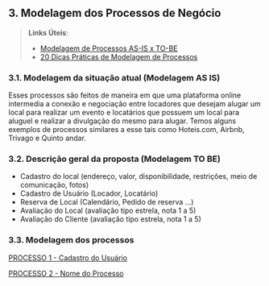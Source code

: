 ## 3. Modelagem dos Processos de Negócio


> **Links Úteis**:
> - [Modelagem de Processos AS-IS x TO-BE](https://dheka.com.br/modelagem-as-is-to-be/)
> - [20 Dicas Práticas de Modelagem de Processos](https://dheka.com.br/20-dicas-praticas-de-modelagem-de-processos/)

### 3.1. Modelagem da situação atual (Modelagem AS IS)
Esses processos são feitos de maneira em que uma plataforma online intermedia a conexão e negociação entre locadores que desejam alugar um local para realizar um evento e locatários que possuem um local para aluguel e realizar a divulgação do mesmo para alugar. Temos alguns exemplos de processos similares a esse tais como Hoteis.com, Airbnb, Trivago e Quinto andar.

### 3.2. Descrição geral da proposta (Modelagem TO BE)

- Cadastro do local (endereço, valor, disponibilidade, restrições, meio de comunicação, fotos)
- Cadastro de Usuário (Locador, Locatário)
- Reserva de Local (Calendário, Pedido de reserva ...)
- Avaliação do Local (avaliação tipo estrela, nota 1 a 5)
- Avaliação do Cliente (avaliação tipo estrela, nota 1 a 5)

### 3.3. Modelagem dos processos

[PROCESSO 1 - Cadastro do Usuário](./processos/processo-1-cadastro_usuario.md "Detalhamento do Processo 1.")

[PROCESSO 2 - Nome do Processo](./processos/processo-2-nome-do-processo.md "Detalhamento do Processo 2.")
